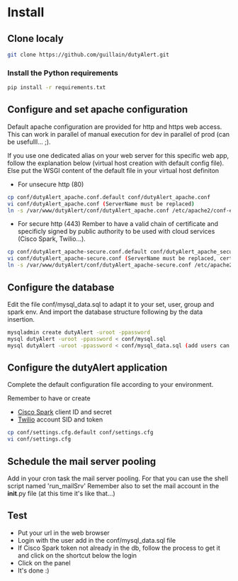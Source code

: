 # Install

## Clone localy
```bash
git clone https://github.com/guillain/dutyAlert.git
```

### Install the Python requirements
```bash
pip install -r requirements.txt
```

## Configure and set apache configuration
Default apache configuration are provided for http and https web access.
This can work in parallel of manual execution for dev in parallel of prod (can be usefulll... ;).

If you use one dedicated alias on your web server for this specific web app, follow the explanation below (virtual host creation with default config file).
Else put the WSGI content of the default file in your virtual host definiton

* For unsecure http (80)
```bash
cp conf/dutyAlert_apache.conf.default conf/dutyAlert_apache.conf
vi conf/dutyAlert_apache.conf (ServerName must be replaced)
ln -s /var/www/dutyAlert/conf/dutyAlert_apache.conf /etc/apache2/conf-enabled/dutyAlert_apache.conf
```

* For secure http (443)
Rember to have a valid chain of certificate and specificly signed by public authority to be used with cloud services (Cisco Spark, Twilio...).
```bash
cp conf/dutyAlert_apache-secure.conf.default conf/dutyAlert_apache_secure.conf
vi conf/dutyAlert_apache-secure.conf (ServerName must be replaced, certificate must be adapted)
ln -s /var/www/dutyAlert/conf/dutyAlert_apache-secure.conf /etc/apache2/conf-enabled/dutyAlert_apache-secure.conf
```

## Configure the database
Edit the file conf/mysql_data.sql to adapt it to your set, user, group and spark env.
And import the database structure following by the data insertion.
```bash
mysqladmin create dutyAlert -uroot -ppassword
mysql dutyAlert -uroot -ppassword < conf/mysql.sql
mysql dutyAlert -uroot -ppassword < conf/mysql_data.sql (add users can be useful...)
```

## Configure the dutyAlert application
Complete the default configuration file according to your environment.

Remember to have or create
* [Cisco Spark](http://developper.ciscospark.com) client ID and secret
* [Twilio](http://www.twilio.com) account SID and token
```bash
cp conf/settings.cfg.default conf/settings.cfg
vi conf/settings.cfg
```

## Schedule the mail server pooling
Add in your cron task the mail server pooling.
For that you can use the shell script named 'run_mailSrv'
Remember also to set the mail account in the __init__.py file (at this time it's like that...)

## Test
* Put your url in the web browser
* Login with the user add in the conf/mysql_data.sql file
* If Cisco Spark token not already in the db, follow the process to get it and click on the shortcut below the login
* Click on the panel
* It's done :)

